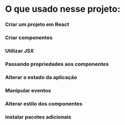 # O que usado nesse projeto:

### Criar um projeto em React

### Criar componentes

### Utilizar JSX

### Passando propriedades aos componentes

### Alterar o estado da aplicação

### Manipular eventos

### Alterar estilo dos componentes

### instalar pacotes adicionais
